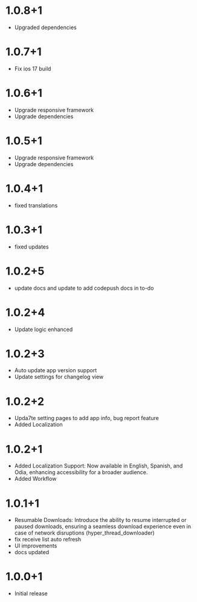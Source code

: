# 1.0.8+1
- Upgraded dependencies

# 1.0.7+1
- Fix ios 17 build

# 1.0.6+1
- Upgrade responsive framework
- Upgrade dependencies

# 1.0.5+1
- Upgrade responsive framework
- Upgrade dependencies

# 1.0.4+1
- fixed translations

# 1.0.3+1
- fixed updates

# 1.0.2+5
- update docs and update to add codepush docs in to-do

# 1.0.2+4
- Update logic enhanced

# 1.0.2+3
- Auto update app version support
- Update settings for changelog view

# 1.0.2+2
- Upda7te setting pages to add app info, bug report feature
- Added Localization
  
# 1.0.2+1 
- Added Localization Support: Now available in English, Spanish, and Odia, enhancing accessibility for a broader audience.
- Added Workflow

# 1.0.1+1
- Resumable Downloads: Introduce the ability to resume interrupted or paused downloads, ensuring a seamless download experience even in case of network disruptions (hyper_thread_downloader)
- fix receive list auto refresh
- UI improvements
- docs updated


# 1.0.0+1
- Initial release